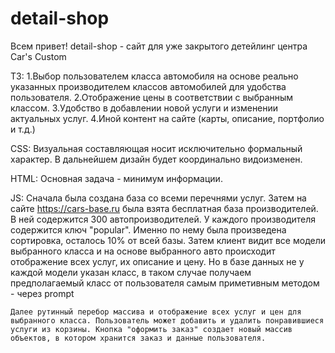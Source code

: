 # detail-shop
 
Всем привет!
detail-shop - сайт для уже закрытого детейлинг центра Car's Custom

ТЗ:
    1.Выбор пользователем класса автомобиля на основе реально указанных производителем классов автомобилей для удобства пользователя.
    2.Отображение цены в соответствии с выбранным классом.
    3.Удобство в добавлении новой услуги и изменении актуальных услуг.
    4.Иной контент на сайте (карты, описание, портфолио и т.д.)

CSS: 
    Визуальная составляющая носит исключительно формальный характер. В дальнейшем дизайн будет координально видоизменен.

HTML: 
    Основная задача - минимум информации.

JS:
    Сначала была создана база со всеми перечнями услуг. 
    Затем на сайте https://cars-base.ru была взята бесплатная база производителей. В ней содержится 300 автопроизводителей. У каждого производителя содержится ключ "popular". Именно по нему была произведена сортировка, осталось 10% от всей базы.
    Затем клиент видит все модели выбранного класса и на основе выбранного авто происходит отображение всех услуг, их описание и цену. Но в базе данных не у каждой модели указан класс, в таком случае получаем предполагаемый класс от пользователя самым приметивным методом - через prompt

    Далее рутинный перебор массива и отображение всех услуг и цен для выбранного класса. Пользователь может добавить и удалить понравившиеся услуги из корзины. Кнопка "оформить заказ" создает новый массив объектов, в котором хранится заказ и данные пользователя.

